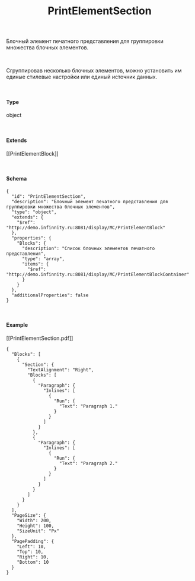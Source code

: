﻿---
layout: default
title: PrintElementSection
position: 1
categories: 
tags: 
---

Блочный элемент печатного представления для группировки множества блочных элементов.

   

Сгруппировав несколько блочных элементов, можно установить им единые стилевые настройки или единый источник данных.

   

#### Type

object

   

#### Extends

[[PrintElementBlock]]

     

#### Schema

```
{
  "id": "PrintElementSection",
  "description": "Блочный элемент печатного представления для группировки множества блочных элементов",
  "type": "object",
  "extends": {
    "$ref": "http://demo.infinnity.ru:8081/display/MC/PrintElementBlock"
  },
  "properties": {
    "Blocks": {
      "description": "Список блочных элементов печатного представления",
      "type": "array",
      "items": {
        "$ref": "http://demo.infinnity.ru:8081/display/MC/PrintElementBlockContainer"
      }
    }
  },
  "additionalProperties": false
}
```

    

#### Example

[[PrintElementSection.pdf]]

```
{
  "Blocks": [
    {
      "Section": {
        "TextAlignment": "Right",
        "Blocks": [
          {
            "Paragraph": {
              "Inlines": [
                {
                  "Run": {
                    "Text": "Paragraph 1."
                  }
                }
              ]
            }
          },
          {
            "Paragraph": {
              "Inlines": [
                {
                  "Run": {
                    "Text": "Paragraph 2."
                  }
                }
              ]
            }
          }
        ]
      }
    }
  ],
  "PageSize": {
    "Width": 200,
    "Height": 100,
    "SizeUnit": "Px"
  },
  "PagePadding": {
    "Left": 10,
    "Top": 10,
    "Right": 10,
    "Bottom": 10
  }
}
```

 

 

